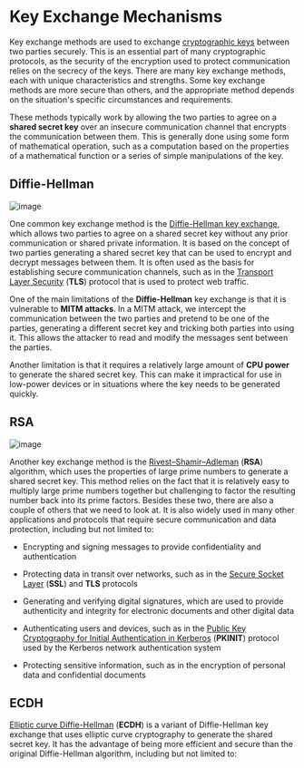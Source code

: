 # Key Exchange Mechanisms

Key exchange methods are used to exchange [cryptographic keys](https://www.cloudflare.com/learning/ssl/what-is-a-cryptographic-key/) between two parties securely. This is an essential part of many cryptographic protocols, as the security of the encryption used to protect communication relies on the secrecy of the keys. There are many key exchange methods, each with unique characteristics and strengths. Some key exchange methods are more secure than others, and the appropriate method depends on the situation's specific circumstances and requirements.

These methods typically work by allowing the two parties to agree on a **shared secret key** over an insecure communication channel that encrypts the communication between them. This is generally done using some form of mathematical operation, such as a computation based on the properties of a mathematical function or a series of simple manipulations of the key.

## Diffie-Hellman

![image](https://github.com/user-attachments/assets/d8010f30-fdf4-4938-917d-ccdf27294649)

One common key exchange method is the [Diffie-Hellman key exchange](https://www.comparitech.com/blog/information-security/diffie-hellman-key-exchange/), which allows two parties to agree on a shared secret key without any prior communication or shared private information. It is based on the concept of two parties generating a shared secret key that can be used to encrypt and decrypt messages between them. It is often used as the basis for establishing secure communication channels, such as in the [Transport Layer Security](https://www.cloudflare.com/learning/ssl/transport-layer-security-tls/) (**TLS**) protocol that is used to protect web traffic.

One of the main limitations of the **Diffie-Hellman** key exchange is that it is vulnerable to **MITM attacks**. In a MITM attack, we intercept the communication between the two parties and pretend to be one of the parties, generating a different secret key and tricking both parties into using it. This allows the attacker to read and modify the messages sent between the parties.

Another limitation is that it requires a relatively large amount of **CPU power** to generate the shared secret key. This can make it impractical for use in low-power devices or in situations where the key needs to be generated quickly.

## RSA

![image](https://github.com/user-attachments/assets/79c30bbd-9078-4779-b27e-f637cf3feff0)

Another key exchange method is the [Rivest–Shamir–Adleman](https://www.venafi.com/blog/how-diffie-hellman-key-exchange-different-rsa) (**RSA**) algorithm, which uses the properties of large prime numbers to generate a shared secret key. This method relies on the fact that it is relatively easy to multiply large prime numbers together but challenging to factor the resulting number back into its prime factors. Besides these two, there are also a couple of others that we need to look at. It is also widely used in many other applications and protocols that require secure communication and data protection, including but not limited to:

- Encrypting and signing messages to provide confidentiality and authentication

- Protecting data in transit over networks, such as in the [Secure Socket Layer](https://www.cloudflare.com/learning/ssl/what-is-ssl/) (**SSL**) and **TLS** protocols

- Generating and verifying digital signatures, which are used to provide authenticity and integrity for electronic documents and other digital data

- Authenticating users and devices, such as in the [Public Key Cryptography for Initial Authentication in Kerberos](https://www.ietf.org/rfc/rfc4556.txt) (**PKINIT**) protocol used by the Kerberos network authentication system

- Protecting sensitive information, such as in the encryption of personal data and confidential documents

## ECDH

[Elliptic curve Diffie-Hellman](https://medium.com/swlh/understanding-ec-diffie-hellman-9c07be338d4a) (**ECDH**) is a variant of Diffie-Hellman key exchange that uses elliptic curve cryptography to generate the shared secret key. It has the advantage of being more efficient and secure than the original Diffie-Hellman algorithm, including but not limited to:
